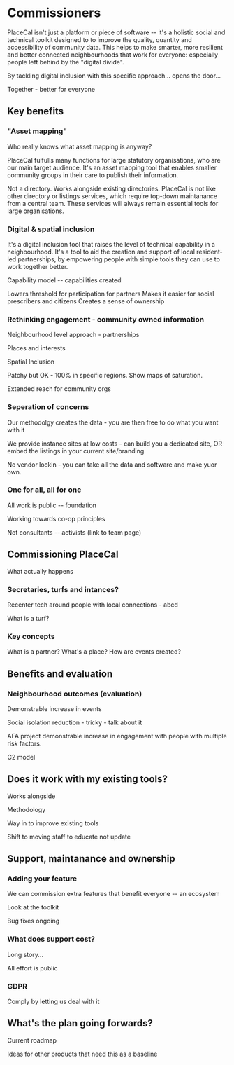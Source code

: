 # Commissioners

PlaceCal isn't just a platform or piece of software -- it's a holistic social and technical toolkit designed to to improve the quality, quantity and accessibility of community data. This helps to make smarter, more resilient and better connected neighbourhoods that work for everyone: especially people left behind by the "digital divide".

By tackling digital inclusion with this specific approach... opens the door...

Together - better for everyone

## Key benefits

### "Asset mapping"

Who really knows what asset mapping is anyway?

PlaceCal fulfulls many functions for large statutory organisations, who are our main target audience. It's an asset mapping tool that enables smaller community groups in their care to publish their information. 

Not a directory. Works alongside existing directories. PlaceCal is not like other directory or listings services, which require top-down maintanance from a central team. These services will always remain essential tools for large organisations.

### Digital & spatial inclusion

It's a digital inclusion tool that raises the level of technical capability in a neighbourhood. It's a tool to aid the creation and support of local resident-led partnerships, by empowering people with simple tools they can use to work together better. 

Capability model -- capabilities created

Lowers threshold for participation for partners
Makes it easier for social prescribers and citizens
Creates a sense of ownership

### Rethinking engagement - community owned information

Neighbourhood level approach - partnerships

Places and interests

Spatial Inclusion

Patchy but OK - 100% in specific regions. Show maps of saturation.

Extended reach for community orgs

### Seperation of concerns

Our methodolgy creates the data - you are then free to do what you want with it

We provide instance sites at low costs - can build you a dedicated site, OR embed the listings in your current site/branding.

No vendor lockin - you can take all the data and software and make yuor own.

### One for all, all for one

All work is public -- foundation

Working towards co-op principles

Not consultants -- activists (link to team page)

## Commissioning PlaceCal

What actually happens

### Secretaries, turfs and intances?

Recenter tech around people with local connections - abcd

What is a turf?

### Key concepts

What is a partner?
What's a place?
How are events created?

## Benefits and evaluation


### Neighbourhood outcomes (evaluation)

Demonstrable increase in events

Social isolation reduction - tricky - talk about it

AFA project demonstrable increase in engagement with people with multiple risk factors.

C2 model

## Does it work with my existing tools?

Works alongside

Methodology

Way in to improve existing tools

Shift to moving staff to educate not update

## Support, maintanance and ownership


### Adding your feature

We can commission extra features that benefit everyone -- an ecosystem

Look at the toolkit

Bug fixes ongoing

### What does support cost?

Long story...

All effort is public

### GDPR

Comply by letting us deal with it


## What's the plan going forwards?

Current roadmap

Ideas for other products that need this as a baseline